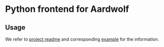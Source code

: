 # Python frontend for Aardwolf

## Usage

We refer to [project readme](../../README.md) and corresponding [example](../../examples/python) for the information.

